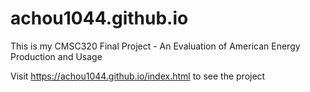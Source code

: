 # achou1044.github.io
This is my CMSC320 Final Project - An Evaluation of American Energy Production and Usage

Visit https://achou1044.github.io/index.html to see the project
